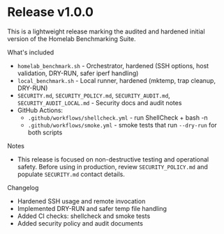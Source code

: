 # Release v1.0.0

This is a lightweight release marking the audited and hardened initial version of the Homelab Benchmarking Suite.

What's included

- `homelab_benchmark.sh` - Orchestrator, hardened (SSH options, host validation, DRY-RUN, safer iperf handling)
- `local_benchmark.sh` - Local runner, hardened (mktemp, trap cleanup, DRY-RUN)
- `SECURITY.md`, `SECURITY_POLICY.md`, `SECURITY_AUDIT.md`, `SECURITY_AUDIT_LOCAL.md` - Security docs and audit notes
- GitHub Actions:
  - `.github/workflows/shellcheck.yml` - run ShellCheck + bash -n
  - `.github/workflows/smoke.yml` - smoke tests that run `--dry-run` for both scripts

Notes

- This release is focused on non-destructive testing and operational safety. Before using in production, review `SECURITY_POLICY.md` and populate `SECURITY.md` contact details.

Changelog

- Hardened SSH usage and remote invocation
- Implemented DRY-RUN and safer temp file handling
- Added CI checks: shellcheck and smoke tests
- Added security policy and audit documents

